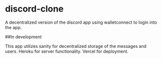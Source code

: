 # discord-clone

A decentralized version of the discord app using walletconnect to login into the app.

##In development

This app utilizes sanity for decentralized storage of the messages and users.
Heroku for server functionality.
Vercel for deployment.
